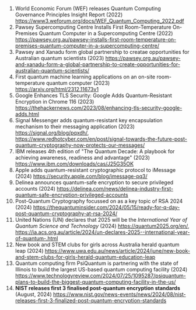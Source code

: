 1. World Economic Forum (WEF) releases Quantum Computing Governance Principles Insight Report (2022) https://www3.weforum.org/docs/WEF_Quantum_Computing_2022.pdf
2. Pawsey Supercomputing Centre Installs First Room-Temperature On-Premises Quantum Computer in a Supercomputing Centre (2022) https://pawsey.org.au/pawsey-installs-first-room-temperature-on-premises-quantum-computer-in-a-supercomputing-centre/
3. Pawsey and Xanadu form global partnership to creatae opportunities for Australian quantum scientists (2023) https://pawsey.org.au/pawsey-and-xanadu-form-a-global-partnership-to-create-opportunities-for-australian-quantum-scientists/
4. First quantum machine learning applications on an on-site room-temperature quantum computer (2023) https://arxiv.org/html/2312.11673v1
5. Google Enhances TLS Security: Google Adds Quantum-Resistant Encryption in Chrome 116 (2023) https://thehackernews.com/2023/08/enhancing-tls-security-google-adds.html
6. Signal Messenger adds quantum-resistant key encapsulation mechanism to their messaging application (2023) https://signal.org/blog/pqxdh/, https://www.redhotcyber.com/en/post/signal-towards-the-future-post-quantum-cryptography-now-protects-our-messages/
7. IBM releases 4th edition of "The Quantum Decade: A playbook for achieving awareness, readiness and advantage" (2023) https://www.ibm.com/downloads/cas/J25G35OK
8. Apple adds quantum-resistant cryptographic protocol to iMessage (2024) https://security.apple.com/blog/imessage-pq3/
9. Delinea announces quantum-safe encryption to secure privileged accounts (2024) https://delinea.com/news/delinea-industry-first-quantum-safe-encryption-privileged-accounts
10. Post-Quantum Cryptography focussed on as a key topic of RSA 2024 (2024) https://thequantuminsider.com/2024/05/15/ready-for-q-day-post-quantum-cryptography-at-rsa-2024/
11. United Nations (UN) declares that 2025 will be the *International Year of Quantum Science and Technology* (2024) https://quantum2025.org/en/, https://ia.acs.org.au/article/2024/un-declares-2025--international-year-of-quantum-.html
12. New book and STEM clubs for girls across Australia herald quantum leap (2024) https://www.uwa.edu.au/news/article/2024/june/new-book-and-stem-clubs-for-girls-herald-quantum-education-leap
13. Quantum computing firm PsiQuantum is partnering with the state of Illinois to build the largest US-based quantum computing facility (2024) https://www.technologyreview.com/2024/07/25/1095287/psiquantum-plans-to-build-the-biggest-quantum-computing-facility-in-the-us/
14. **NIST releases first 3 finalised post-quantum encryption standards** (August, 2024) https://www.nist.gov/news-events/news/2024/08/nist-releases-first-3-finalized-post-quantum-encryption-standards
